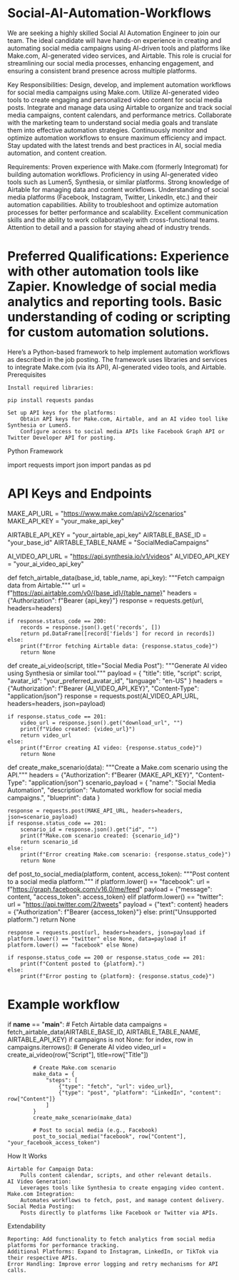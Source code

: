 # Social-AI-Automation-Workflows
We are seeking a highly skilled Social AI Automation Engineer to join our team. The ideal candidate will have hands-on experience in creating and automating social media campaigns using AI-driven tools and platforms like Make.com, AI-generated video services, and Airtable. This role is crucial for streamlining our social media processes, enhancing engagement, and ensuring a consistent brand presence across multiple platforms.

Key Responsibilities:
Design, develop, and implement automation workflows for social media campaigns using Make.com.
Utilize AI-generated video tools to create engaging and personalized video content for social media posts.
Integrate and manage data using Airtable to organize and track social media campaigns, content calendars, and performance metrics.
Collaborate with the marketing team to understand social media goals and translate them into effective automation strategies.
Continuously monitor and optimize automation workflows to ensure maximum efficiency and impact.
Stay updated with the latest trends and best practices in AI, social media automation, and content creation.

Requirements:
Proven experience with Make.com (formerly Integromat) for building automation workflows.
Proficiency in using AI-generated video tools such as Lumen5, Synthesia, or similar platforms.
Strong knowledge of Airtable for managing data and content workflows.
Understanding of social media platforms (Facebook, Instagram, Twitter, LinkedIn, etc.) and their automation capabilities.
Ability to troubleshoot and optimize automation processes for better performance and scalability.
Excellent communication skills and the ability to work collaboratively with cross-functional teams.
Attention to detail and a passion for staying ahead of industry trends.

Preferred Qualifications:
Experience with other automation tools like Zapier.
Knowledge of social media analytics and reporting tools.
Basic understanding of coding or scripting for custom automation solutions.
====================
Here’s a Python-based framework to help implement automation workflows as described in the job posting. The framework uses libraries and services to integrate Make.com (via its API), AI-generated video tools, and Airtable.
Prerequisites

    Install required libraries:

    pip install requests pandas

    Set up API keys for the platforms:
        Obtain API keys for Make.com, Airtable, and an AI video tool like Synthesia or Lumen5.
        Configure access to social media APIs like Facebook Graph API or Twitter Developer API for posting.

Python Framework

import requests
import json
import pandas as pd

# API Keys and Endpoints
MAKE_API_URL = "https://www.make.com/api/v2/scenarios"
MAKE_API_KEY = "your_make_api_key"

AIRTABLE_API_KEY = "your_airtable_api_key"
AIRTABLE_BASE_ID = "your_base_id"
AIRTABLE_TABLE_NAME = "SocialMediaCampaigns"

AI_VIDEO_API_URL = "https://api.synthesia.io/v1/videos"
AI_VIDEO_API_KEY = "your_ai_video_api_key"

def fetch_airtable_data(base_id, table_name, api_key):
    """Fetch campaign data from Airtable."""
    url = f"https://api.airtable.com/v0/{base_id}/{table_name}"
    headers = {"Authorization": f"Bearer {api_key}"}
    response = requests.get(url, headers=headers)
    
    if response.status_code == 200:
        records = response.json().get('records', [])
        return pd.DataFrame([record['fields'] for record in records])
    else:
        print(f"Error fetching Airtable data: {response.status_code}")
        return None

def create_ai_video(script, title="Social Media Post"):
    """Generate AI video using Synthesia or similar tool."""
    payload = {
        "title": title,
        "script": script,
        "avatar_id": "your_preferred_avatar_id",
        "language": "en-US"
    }
    headers = {"Authorization": f"Bearer {AI_VIDEO_API_KEY}", "Content-Type": "application/json"}
    response = requests.post(AI_VIDEO_API_URL, headers=headers, json=payload)
    
    if response.status_code == 201:
        video_url = response.json().get("download_url", "")
        print(f"Video created: {video_url}")
        return video_url
    else:
        print(f"Error creating AI video: {response.status_code}")
        return None

def create_make_scenario(data):
    """Create a Make.com scenario using the API."""
    headers = {"Authorization": f"Bearer {MAKE_API_KEY}", "Content-Type": "application/json"}
    scenario_payload = {
        "name": "Social Media Automation",
        "description": "Automated workflow for social media campaigns.",
        "blueprint": data
    }
    
    response = requests.post(MAKE_API_URL, headers=headers, json=scenario_payload)
    if response.status_code == 201:
        scenario_id = response.json().get("id", "")
        print(f"Make.com scenario created: {scenario_id}")
        return scenario_id
    else:
        print(f"Error creating Make.com scenario: {response.status_code}")
        return None

def post_to_social_media(platform, content, access_token):
    """Post content to a social media platform."""
    if platform.lower() == "facebook":
        url = f"https://graph.facebook.com/v16.0/me/feed"
        payload = {"message": content, "access_token": access_token}
    elif platform.lower() == "twitter":
        url = "https://api.twitter.com/2/tweets"
        payload = {"text": content}
        headers = {"Authorization": f"Bearer {access_token}"}
    else:
        print("Unsupported platform.")
        return None
    
    response = requests.post(url, headers=headers, json=payload if platform.lower() == "twitter" else None, data=payload if platform.lower() == "facebook" else None)
    
    if response.status_code == 200 or response.status_code == 201:
        print(f"Content posted to {platform}.")
    else:
        print(f"Error posting to {platform}: {response.status_code}")

# Example workflow
if __name__ == "__main__":
    # Fetch Airtable data
    campaigns = fetch_airtable_data(AIRTABLE_BASE_ID, AIRTABLE_TABLE_NAME, AIRTABLE_API_KEY)
    if campaigns is not None:
        for index, row in campaigns.iterrows():
            # Generate AI video
            video_url = create_ai_video(row["Script"], title=row["Title"])
            
            # Create Make.com scenario
            make_data = {
                "steps": [
                    {"type": "fetch", "url": video_url},
                    {"type": "post", "platform": "LinkedIn", "content": row["Content"]}
                ]
            }
            create_make_scenario(make_data)
            
            # Post to social media (e.g., Facebook)
            post_to_social_media("facebook", row["Content"], "your_facebook_access_token")

How It Works

    Airtable for Campaign Data:
        Pulls content calendar, scripts, and other relevant details.
    AI Video Generation:
        Leverages tools like Synthesia to create engaging video content.
    Make.com Integration:
        Automates workflows to fetch, post, and manage content delivery.
    Social Media Posting:
        Posts directly to platforms like Facebook or Twitter via APIs.

Extendability

    Reporting: Add functionality to fetch analytics from social media platforms for performance tracking.
    Additional Platforms: Expand to Instagram, LinkedIn, or TikTok via their respective APIs.
    Error Handling: Improve error logging and retry mechanisms for API calls.
